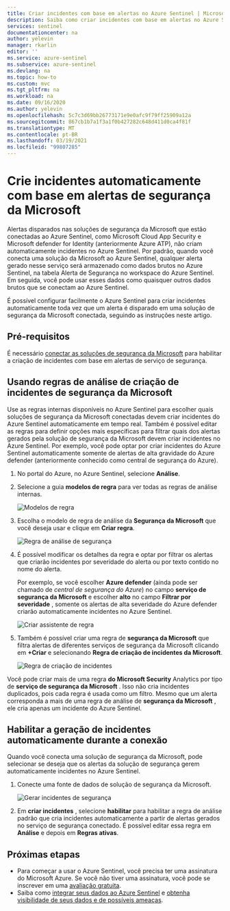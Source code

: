```yaml
---
title: Criar incidentes com base em alertas no Azure Sentinel | Microsoft Docs
description: Saiba como criar incidentes com base em alertas no Azure Sentinel.
services: sentinel
documentationcenter: na
author: yelevin
manager: rkarlin
editor: ''
ms.service: azure-sentinel
ms.subservice: azure-sentinel
ms.devlang: na
ms.topic: how-to
ms.custom: mvc
ms.tgt_pltfrm: na
ms.workload: na
ms.date: 09/16/2020
ms.author: yelevin
ms.openlocfilehash: 5c7c3d69bb26773171e9e0afc9f79ff25909a12a
ms.sourcegitcommit: 867cb1b7a1f3a1f0b427282c648d411d0ca4f81f
ms.translationtype: MT
ms.contentlocale: pt-BR
ms.lasthandoff: 03/19/2021
ms.locfileid: "99807285"
---
```

# <a name="automatically-create-incidents-from-microsoft-security-alerts"></a>Crie incidentes automaticamente com base em alertas de segurança da Microsoft

Alertas disparados nas soluções de segurança da Microsoft que estão conectadas ao Azure Sentinel, como Microsoft Cloud App Security e Microsoft defender for Identity (anteriormente Azure ATP), não criam automaticamente incidentes no Azure Sentinel. Por padrão, quando você conecta uma solução da Microsoft ao Azure Sentinel, qualquer alerta gerado nesse serviço será armazenado como dados brutos no Azure Sentinel, na tabela Alerta de Segurança no workspace do Azure Sentinel. Em seguida, você pode usar esses dados como quaisquer outros dados brutos que se conectam ao Azure Sentinel.

É possível configurar facilmente o Azure Sentinel para criar incidentes automaticamente toda vez que um alerta é disparado em uma solução de segurança da Microsoft conectada, seguindo as instruções neste artigo.

## <a name="prerequisites"></a>Pré-requisitos
É necessário [conectar as soluções de segurança da Microsoft](connect-data-sources.md#data-connection-methods) para habilitar a criação de incidentes com base em alertas de serviço de segurança.

## <a name="using-microsoft-security-incident-creation-analytics-rules"></a>Usando regras de análise de criação de incidentes de segurança da Microsoft

Use as regras internas disponíveis no Azure Sentinel para escolher quais soluções de segurança da Microsoft conectadas devem criar incidentes do Azure Sentinel automaticamente em tempo real. Também é possível editar as regras para definir opções mais específicas para filtrar quais dos alertas gerados pela solução de segurança da Microsoft devem criar incidentes no Azure Sentinel. Por exemplo, você pode optar por criar incidentes do Azure Sentinel automaticamente somente de alertas de alta gravidade do Azure defender (anteriormente conhecido como central de segurança do Azure).

1. No portal do Azure, no Azure Sentinel, selecione **Análise**.

1. Selecione a guia **modelos de regra** para ver todas as regras de análise internas.

    ![Modelos de regra](media/incidents-from-alerts/rule-templates.png)

1. Escolha o modelo de regra de análise da **Segurança da Microsoft** que você deseja usar e clique em **Criar regra**.

    ![Regra de análise de segurança](media/incidents-from-alerts/security-analytics-rule.png)

1. É possível modificar os detalhes da regra e optar por filtrar os alertas que criarão incidentes por severidade do alerta ou por texto contido no nome do alerta.  
      
    Por exemplo, se você escolher **Azure defender** (ainda pode ser chamado de *central de segurança do Azure*) no campo **serviço de segurança da Microsoft** e escolher **alto** no campo **Filtrar por severidade** , somente os alertas de alta severidade do Azure defender criarão automaticamente incidentes no Azure Sentinel.  

    ![Criar assistente de regra](media/incidents-from-alerts/create-rule-wizard.png)

1. Também é possível criar uma regra de **segurança da Microsoft** que filtra alertas de diferentes serviços de segurança da Microsoft clicando em **+Criar** e selecionando **Regra de criação de incidentes da Microsoft**.

    ![Regra de criação de incidentes](media/incidents-from-alerts/incident-creation-rule.png)

  Você pode criar mais de uma regra **do Microsoft Security** Analytics por tipo de **serviço de segurança da Microsoft** . Isso não cria incidentes duplicados, pois cada regra é usada como um filtro. Mesmo que um alerta corresponda a mais de uma regra de análise de **segurança da Microsoft** , ele cria apenas um incidente do Azure Sentinel.

## <a name="enable-incident-generation-automatically-during-connection"></a>Habilitar a geração de incidentes automaticamente durante a conexão
 Quando você conecta uma solução de segurança da Microsoft, pode selecionar se deseja que os alertas da solução de segurança gerem automaticamente incidentes no Azure Sentinel.

1. Conecte uma fonte de dados de solução de segurança da Microsoft. 

   ![Gerar incidentes de segurança](media/incidents-from-alerts/generate-security-incidents.png)

1. Em **criar incidentes** , selecione **habilitar** para habilitar a regra de análise padrão que cria incidentes automaticamente a partir de alertas gerados no serviço de segurança conectado. É possível editar essa regra em **Análise** e depois em **Regras ativas**.

## <a name="next-steps"></a>Próximas etapas

- Para começar a usar o Azure Sentinel, você precisa ter uma assinatura do Microsoft Azure. Se você não tiver uma assinatura, você pode se inscrever em uma [avaliação gratuita](https://azure.microsoft.com/free/).
- Saiba como [integrar seus dados ao Azure Sentinel](quickstart-onboard.md) e [obtenha visibilidade de seus dados e de possíveis ameaças](quickstart-get-visibility.md).
